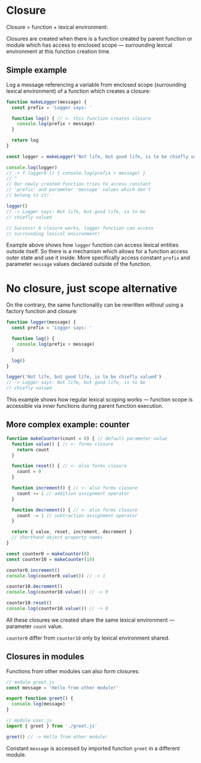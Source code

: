 # Closure
Closure = function + lexical environment:

Closures are created when there is a function created by parent function or module which has access to enclosed scope — surrounding lexical environment at this function creation time.

## Simple example
Log a message referencing a variable from enclosed scope (surrounding lexical environment) of a function which creates a closure:

```js
function makeLogger(message) {
  const prefix = 'Logger says: '

  function log() { // <- this function creates closure
    console.log(prefix + message)
  }

  return log
}

const logger = makeLogger('Not life, but good life, is to be chiefly valued')

console.log(logger)
// -> f logger0 () { console.log(prefix + message) }
// ^
// Our newly created function tries to access constant
// 'prefix' and parameter 'message' values which don't
// belong to it!

logger()
// -> Logger says: Not life, but good life, is to be
// chiefly valued

// Success! A closure works, logger function can access
// surrounding lexical environment!
```

Example above shows how `logger` function can access lexical entities outside itself. So there is a mechanism which allows for a function access outer state and use it inside. More specifically access constant `prefix` and parameter `message` values declared outside of the function.

# No closure, just scope alternative

On the contrary, the same functionality can be rewritten without using a factory function and closure:

```js
function logger(message) {
  const prefix = 'Logger says: '

  function log() {
    console.log(prefix + message)
  }

  log()
}

logger('Not life, but good life, is to be chiefly valued')
// -> Logger says: Not life, but good life, is to be
// chiefly valued
```

This example shows how regular lexical scoping works — function scope is accessible via inner functions during parent function execution.

## More complex example: counter
```js
function makeCounter(count = 0) { // default parameter value
  function value() { // <- forms closure
    return count
  }

  function reset() { // <- also forms closure
    count = 0
  }

  function increment() { // <- also forms closure
    count += 1 // addition assignment operator
  }

  function decrement() { // <- also forms closure
    count -= 1 // subtraction assignment operator
  }

  return { value, reset, increment, decrement }
  // shorthand object property names
}

const counter0 = makeCounter(0)
const counter10 = makeCounter(10)

counter0.increment()
console.log(counter0.value()) // -> 1

counter10.decrement()
console.log(counter10.value()) // -> 9

counter10.reset()
console.log(counter10.value()) // -> 0
```

All these closures we created share the same lexical environment — parameter `count` value.

`counter0` differ from `counter10` only by lexical environment shared.

## Closures in modules
Functions from other modules can also form closures:
```js
// module greet.js
const message = 'Hello from other module!'

export function greet() {
  console.log(message)
}

// module user.js
import { greet } from './greet.js'

greet() // -> Hello from other module!
```

Constant `message` is accessed by imported function `greet` in a different module.
